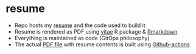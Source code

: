 # resume
* Repo hosts my [resume](https://github.com/srhegdegadikai/resume/blob/master/suhas_hegde_resume.pdf) and the code used to build it
* Resume is rendered as PDF using [vitae](https://pkg.mitchelloharawild.com/vitae/#vitae-) R package & [Rmarkdown](https://rmarkdown.rstudio.com)
* Everything is maintained as code (GitOps philosophy)
* The actual [PDF file](https://github.com/srhegdegadikai/resume/blob/master/suhas_hegde_resume.pdf) with resume contents is built using [Github-actions](https://github.com/srhegdegadikai/resume/blob/master/.github/workflows/build-resume.yml)